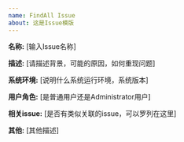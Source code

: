 ```yaml
---
name: FindAll Issue
about: 这是Issue模版
---
```


**名称:** [输入Issue名称]

**描述:** [请描述背景，可能的原因，如何重现问题]

**系统环境:** [说明什么系统运行环境，系统版本]

**用户角色:** [是普通用户还是Administrator用户]

**相关issue:** [是否有类似关联的issue，可以罗列在这里]

**其他:** [其他描述]
